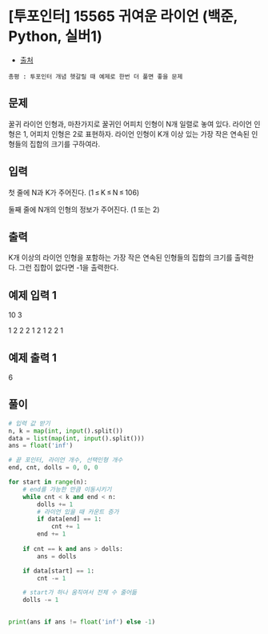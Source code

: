 # [투포인터] 15565 귀여운 라이언 (백준, Python, 실버1)

- [출처](https://www.acmicpc.net/problem/15565)

```
총평 : 투포인터 개념 헷갈릴 때 예제로 한번 더 풀면 좋을 문제
```

## 문제
꿀귀 라이언 인형과, 마찬가지로 꿀귀인 어피치 인형이 N개 일렬로 놓여 있다. 라이언 인형은 1, 어피치 인형은 2로 표현하자. 라이언 인형이 K개 이상 있는 가장 작은 연속된 인형들의 집합의 크기를 구하여라.

## 입력
첫 줄에 N과 K가 주어진다. (1 ≤ K ≤ N ≤ 106)

둘째 줄에 N개의 인형의 정보가 주어진다. (1 또는 2)

## 출력
K개 이상의 라이언 인형을 포함하는 가장 작은 연속된 인형들의 집합의 크기를 출력한다. 그런 집합이 없다면 -1을 출력한다.

## 예제 입력 1
10 3

1 2 2 2 1 2 1 2 2 1

## 예제 출력 1
6

## 풀이

```python
# 입력 값 받기
n, k = map(int, input().split())
data = list(map(int, input().split()))
ans = float('inf')

# 끝 포인터, 라이언 개수, 선택인형 개수
end, cnt, dolls = 0, 0, 0

for start in range(n):
    # end를 가능한 만큼 이동시키기
    while cnt < k and end < n:
        dolls += 1
        # 라이언 있을 때 카운트 증가
        if data[end] == 1:
            cnt += 1
        end += 1
        
    if cnt == k and ans > dolls:
        ans = dolls

    if data[start] == 1:
        cnt -= 1

    # start가 하나 움직여서 전체 수 줄어듦    
    dolls -= 1
    

print(ans if ans != float('inf') else -1)
```